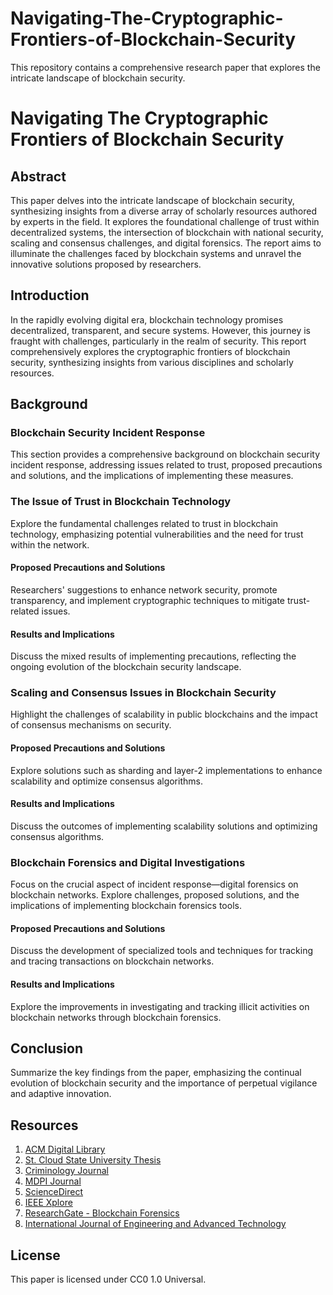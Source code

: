 # Navigating-The-Cryptographic-Frontiers-of-Blockchain-Security
This repository contains a comprehensive research paper that explores the intricate landscape of blockchain security. 
# Navigating The Cryptographic Frontiers of Blockchain Security

## Abstract

This paper delves into the intricate landscape of blockchain security, synthesizing insights from a diverse array of scholarly resources authored by experts in the field. It explores the foundational challenge of trust within decentralized systems, the intersection of blockchain with national security, scaling and consensus challenges, and digital forensics. The report aims to illuminate the challenges faced by blockchain systems and unravel the innovative solutions proposed by researchers.

## Introduction

In the rapidly evolving digital era, blockchain technology promises decentralized, transparent, and secure systems. However, this journey is fraught with challenges, particularly in the realm of security. This report comprehensively explores the cryptographic frontiers of blockchain security, synthesizing insights from various disciplines and scholarly resources.

## Background

### Blockchain Security Incident Response

This section provides a comprehensive background on blockchain security incident response, addressing issues related to trust, proposed precautions and solutions, and the implications of implementing these measures.

### The Issue of Trust in Blockchain Technology

Explore the fundamental challenges related to trust in blockchain technology, emphasizing potential vulnerabilities and the need for trust within the network.

#### Proposed Precautions and Solutions

Researchers' suggestions to enhance network security, promote transparency, and implement cryptographic techniques to mitigate trust-related issues.

#### Results and Implications

Discuss the mixed results of implementing precautions, reflecting the ongoing evolution of the blockchain security landscape.

### Scaling and Consensus Issues in Blockchain Security

Highlight the challenges of scalability in public blockchains and the impact of consensus mechanisms on security.

#### Proposed Precautions and Solutions

Explore solutions such as sharding and layer-2 implementations to enhance scalability and optimize consensus algorithms.

#### Results and Implications

Discuss the outcomes of implementing scalability solutions and optimizing consensus algorithms.

### Blockchain Forensics and Digital Investigations

Focus on the crucial aspect of incident response—digital forensics on blockchain networks. Explore challenges, proposed solutions, and the implications of implementing blockchain forensics tools.

#### Proposed Precautions and Solutions

Discuss the development of specialized tools and techniques for tracking and tracing transactions on blockchain networks.

#### Results and Implications

Explore the improvements in investigating and tracking illicit activities on blockchain networks through blockchain forensics.

## Conclusion

Summarize the key findings from the paper, emphasizing the continual evolution of blockchain security and the importance of perpetual vigilance and adaptive innovation.

## Resources

1. [ACM Digital Library](https://dl.acm.org/doi/pdf/10.1145/3407230)
2. [St. Cloud State University Thesis](https://repository.stcloudstate.edu/cgi/viewcontent.cgi?article=1093&context=msia_etds)
3. [Criminology Journal](https://www.criminologyjournal.org/uploads/1/3/6/5/136597491/cryptocurrency_and_national_security.pdf)
4. [MDPI Journal](https://www.mdpi.com/2624-800X/2/2/19)
5. [ScienceDirect](https://www.sciencedirect.com/science/article/abs/pii/S0167739X17330650)
6. [IEEE Xplore](https://ieeexplore.ieee.org/abstract/document/9489254)
7. [ResearchGate - Blockchain Forensics](https://www.researchgate.net/profile/Harihara-Gopalan-Suryanarayanan/publication/362153704_Digital_Forensics_using_blockchain/links/62d8eddb764d554ed5e5c77b/Digital-Forensics-using-blockchain.pdf)
8. [International Journal of Engineering and Advanced Technology](https://theblockchaintest.com/uploads/resources/International%20Journal%20of%20Engineering%20and%20Advanced%20Technology%20(IJEAT)%20-%20Cyber%20Security%20through%20Blockchain%20Technology%20-%202019%20-%20Oct.pdf)

## License

This paper is licensed under CC0 1.0 Universal.
